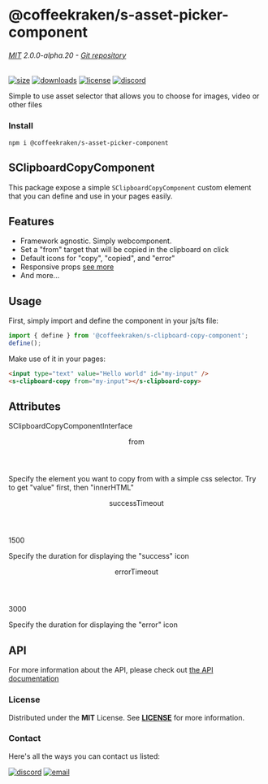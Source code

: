 <!-- This file has been generated using
     the "@coffeekraken/s-markdown-builder" package.
     !!! Do not edit it directly... -->


<!-- header -->
# @coffeekraken/s-asset-picker-component

###### [MIT](./license) 2.0.0-alpha.20 - [Git repository]()

<!-- shields -->
[![size](https://shields.io/bundlephobia/min/@coffeekraken/s-asset-picker-component?style=for-the-badge)](https://www.npmjs.com/package/@coffeekraken/s-asset-picker-component)
[![downloads](https://shields.io/npm/dm/@coffeekraken/s-asset-picker-component?style=for-the-badge)](https://www.npmjs.com/package/@coffeekraken/s-asset-picker-component)
[![license](https://shields.io/npm/l/@coffeekraken/s-asset-picker-component?style=for-the-badge)](./LICENSE)
[![discord](https://img.shields.io/discord/940362961682333767?color=5100FF&amp;label=Join%20us%20on%20Discord&amp;style=for-the-badge)](https://discord.gg/HzycksDJ)

<!-- description -->
Simple to use asset selector that allows you to choose for images, video or other files

<!-- install -->
### Install

```shell
npm i @coffeekraken/s-asset-picker-component

```

<!-- body -->

<!--
/**
* @name            README
* @namespace       doc
* @type            Markdown
* @platform        md
* @status          stable
* @menu            Documentation           /doc/readme
*
* @since           2.0.0
* @author    Olivier Bossel <olivier.bossel@gmail.com> (https://coffeekraken.io)
*/
-->

## SClipboardCopyComponent

This package expose a simple `SClipboardCopyComponent` custom element that you can define and use in your pages easily.

## Features

-   Framework agnostic. Simply webcomponent.
-   Set a "from" target that will be copied in the clipboard on click
-   Default icons for "copy", "copied", and "error"
-   Responsive props [see more](/doc/components/responsive)
-   And more...

## Usage

First, simply import and define the component in your js/ts file:

```js
import { define } from '@coffeekraken/s-clipboard-copy-component';
define();

```

Make use of it in your pages:

```html
<input type="text" value="Hello world" id="my-input" />
<s-clipboard-copy from="my-input"></s-clipboard-copy>

```

## Attributes

<span class="s-typo s-typo--code">
SClipboardCopyComponentInterface
</span>

<dl>
<dt class="s-font s-font--40 s-mbe s-mbe--30">
<header class="s-flex s-bg s-bg--main-surface s-radius">
<div class="s-flex-item s-flex-item--grow s-tc s-tc--accent s-p s-p--30 s-typo s-typo--strong">
from             </div>
<div class="s-typo s-typo--bold s-p s-p--30 s-tc s-tc--info"></div>
</header>
<p class="s-typo s-typo--p s-p s-p--30">Specify the element you want to copy from with a simple css selector. Try to get "value" first, then "innerHTML"</p>
</dt>
<dt class="s-font s-font--40 s-mbe s-mbe--30">
<header class="s-flex s-bg s-bg--main-surface s-radius">
<div class="s-flex-item s-flex-item--grow s-tc s-tc--accent s-p s-p--30 s-typo s-typo--strong">
successTimeout             </div>
<div class="s-typo s-typo--bold s-p s-p--30 s-tc s-tc--info"></div>
</header>
<div class="s-pi s-pi--30 s-mbs s-mbs--40">
<div class="s-typo s-typo--code">1500</div>
</div>
<p class="s-typo s-typo--p s-p s-p--30">Specify the duration for displaying the "success" icon</p>
</dt>
<dt class="s-font s-font--40 s-mbe s-mbe--30">
<header class="s-flex s-bg s-bg--main-surface s-radius">
<div class="s-flex-item s-flex-item--grow s-tc s-tc--accent s-p s-p--30 s-typo s-typo--strong">
errorTimeout             </div>
<div class="s-typo s-typo--bold s-p s-p--30 s-tc s-tc--info"></div>
</header>
<div class="s-pi s-pi--30 s-mbs s-mbs--40">
<div class="s-typo s-typo--code">3000</div>
</div>
<p class="s-typo s-typo--p s-p s-p--30">Specify the duration for displaying the "error" icon</p>
</dt>
</dl>

## API

For more information about the API, please check out [the API documentation](/api/@coffeekraken.s-clipboard-copy-component.js.SClipboardCopyComponent)


<!-- license -->
### License

Distributed under the **MIT** License. See **[LICENSE](./license)** for more information.

<!-- contact -->
### Contact

Here's all the ways you can contact us listed:

[![discord](https://img.shields.io/badge/Join%20us%20on%20discord-Join-blueviolet?style=[config.shieldsio.style]&amp;logo=discord)](https://discord.gg/HzycksDJ)
[![email](https://img.shields.io/badge/Email%20us-Go-green?style=[config.shieldsio.style]&amp;logo=Mail.Ru)](mailto:olivier.bossel@gmail.com)
